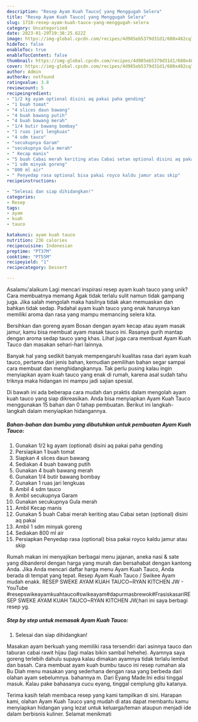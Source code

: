 ```yaml
---
description: "Resep Ayam Kuah Tauco{ yang Menggugah Selera"
title: "Resep Ayam Kuah Tauco{ yang Menggugah Selera"
slug: 1718-resep-ayam-kuah-tauco-yang-menggugah-selera
category: Uncategorized
date: 2023-01-29T19:38:25.622Z
image: https://img-global.cpcdn.com/recipes/4d985eb5379d31d1/680x482cq70/ayam-kuah-tauco-foto-resep-utama.jpg
hideToc: false
enableToc: true
enableTocContent: false
thumbnail: https://img-global.cpcdn.com/recipes/4d985eb5379d31d1/680x482cq70/ayam-kuah-tauco-foto-resep-utama.jpg
cover: https://img-global.cpcdn.com/recipes/4d985eb5379d31d1/680x482cq70/ayam-kuah-tauco-foto-resep-utama.jpg
author: Admin
authorAv: notfound
ratingvalue: 3.8
reviewcount: 5
recipeingredient:
- "1/2 kg ayam optional disini aq pakai paha gending"
- "1 buah tomat"
- "4 slices daun bawang"
- "4 buah bawang putih"
- "4 buah bawang merah"
- "1/4 butir bawang bombay"
- "1 ruas jari lengkuas"
- "4 sdm tauco"
- "secukupnya Garam"
- "secukupnya Gula merah"
- " Kecap manis"
- "5 buah Cabai merah keriting atau Cabai setan optional disini aq pakai"
- "1 sdm minyak goreng"
- "800 ml air"
- " Penyedap rasa optional bisa pakai royco kaldu jamur atau skip"
recipeinstructions:

- "Selesai dan siap dihidangkan!"
categories:
- Resep
tags:
- ayam
- kuah
- tauco

katakunci: ayam kuah tauco 
nutrition: 236 calories
recipecuisine: Indonesian
preptime: "PT37M"
cooktime: "PT55M"
recipeyield: "1"
recipecategory: Dessert

---
```



Asalamu'alaikum Lagi mencari inspirasi resep ayam kuah tauco yang unik? Cara membuatnya memang Agak tidak terlalu sulit namun tidak gampang juga. Jika salah mengolah maka hasilnya tidak akan memuaskan dan bahkan tidak sedap. Padahal ayam kuah tauco yang enak harusnya kan memiliki aroma dan rasa yang mampu memancing selera kita.


Bersihkan dan goreng ayam Bosan dengan ayam kecap atau ayam masak jamur, kamu bisa membuat ayam masak tauco ini. Rasanya gurih mantap dengan aroma sedap tauco yang khas. Lihat juga cara membuat Ayam Kuah Tauco dan masakan sehari-hari lainnya.

Banyak hal yang sedikit banyak mempengaruhi kualitas rasa dari ayam kuah tauco, pertama dari jenis bahan, kemudian pemilihan bahan segar sampai cara membuat dan menghidangkannya. Tak perlu pusing kalau ingin menyiapkan ayam kuah tauco yang enak di rumah, karena asal sudah tahu triknya maka hidangan ini mampu jadi sajian spesial.


Di bawah ini ada beberapa cara mudah dan praktis dalam mengolah ayam kuah tauco yang siap dikreasikan. Anda bisa menyiapkan Ayam Kuah Tauco menggunakan 15 bahan dan 0 tahap pembuatan. Berikut ini langkah-langkah dalam menyiapkan hidangannya.

<!--inarticleads1-->

##### Bahan-bahan dan bumbu yang dibutuhkan untuk pembuatan Ayam Kuah Tauco:

1. Gunakan 1/2 kg ayam (optional) disini aq pakai paha gending
1. Persiapkan 1 buah tomat
1. Siapkan 4 slices daun bawang
1. Sediakan 4 buah bawang putih
1. Gunakan 4 buah bawang merah
1. Gunakan 1/4 butir bawang bombay
1. Gunakan 1 ruas jari lengkuas
1. Ambil 4 sdm tauco
1. Ambil secukupnya Garam
1. Gunakan secukupnya Gula merah
1. Ambil  Kecap manis
1. Gunakan 5 buah Cabai merah keriting atau Cabai setan (optional) disini aq pakai
1. Ambil 1 sdm minyak goreng
1. Sediakan 800 ml air
1. Persiapkan  Penyedap rasa (optional) bisa pakai royco kaldu jamur atau skip


Rumah makan ini menyajikan berbagai menu jajanan, aneka nasi &amp; sate yang dibanderol dengan harga yang murah dan bersahabat dengan kantong Anda. Jika Anda mencari daftar harga menu Ayam Kuah Tauco, Anda berada di tempat yang tepat. Resep Ayam Kuah Tauco / Swikee Ayam mudah enakk. RESEP SWEKE AYAM KUAH TAUCO~RYAN KITCHEN JW - YouTube #resepswikeayamkuahtauco#swikeayam#dapurmasbrewok#FrasiskasariRESEP SWEKE AYAM KUAH TAUCO~RYAN KITCHEN JW,hari ini saya berbagi resep yg. 

<!--inarticleads2-->

##### Step by step untuk memasak Ayam Kuah Tauco:


1. Selesai dan siap dihidangkan!

Masakan ayam berkuah yang memiliki rasa tersendiri dari asinnya tauco dan taburan cabai rawit hijau (lagi malas bikin sambal hehehe). Ayamnya saya goreng terlebih dahulu supaya kalau dimakan ayamnya tidak terlalu lembut dan basah. Cara membuat ayam kuah bumbu tauco ini resep rumahan ala Bu Diah menu masakan yang sederhana dengan rasa yang berbeda dari olahan ayam sebelumnya. bahannya m. Dari Eyang Made:Ini edisi tinggal masuk. Kalau pake bahasanya cucu eyang, tinggal cemplung gitu katanya. 

Terima kasih telah membaca resep yang kami tampilkan di sini. Harapan kami, olahan Ayam Kuah Tauco yang mudah di atas dapat membantu kamu menyiapkan hidangan yang lezat untuk keluarga/teman ataupun menjadi ide dalam berbisnis kuliner. Selamat menikmati
